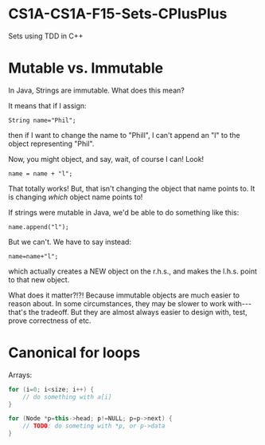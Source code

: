 # CS1A-CS1A-F15-Sets-CPlusPlus
Sets using TDD in C++


# Mutable vs. Immutable

In Java, Strings are immutable.  What does this mean?

It means that if I assign:

```
String name="Phil";
```

then if I want to change the name to "Phill", I can't append
an "l" to the object representing "Phil".

Now, you might object, and say, wait, of course I can! Look!

```
name = name + "l";
```

That totally works!  But, that isn't changing the object
that name points to.  It is changing *which* object name
points to!

If strings were mutable in Java, we'd be able to do
something like this:

```
name.append("l");
```

But we can't.  We have to say instead:

```
name=name+"l";
```
which actually creates a NEW object on the r.h.s., and makes the l.h.s. point to that new object.

What does it matter?!?!  Because immutable objects are much
easier to reason about.  In some circumstances, they may be
slower to work with---that's the tradeoff.  But they are almost
always easier to design with, test, prove correctness of etc.


# Canonical for loops

Arrays:

```C++
for (i=0; i<size; i++) {
    // do something with a[i]
}
```

```C++
for (Node *p=this->head; p!=NULL; p=p->next) {
    // TODO: do someting with *p, or p->data
}    
```
